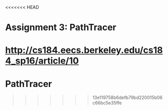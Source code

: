 <<<<<<< HEAD
# Assignment 3: PathTracer

http://cs184.eecs.berkeley.edu/cs184_sp16/article/10
=======
# PathTracer
>>>>>>> 13e119758b6defb79bd220015b06c66bc5e35ffe
